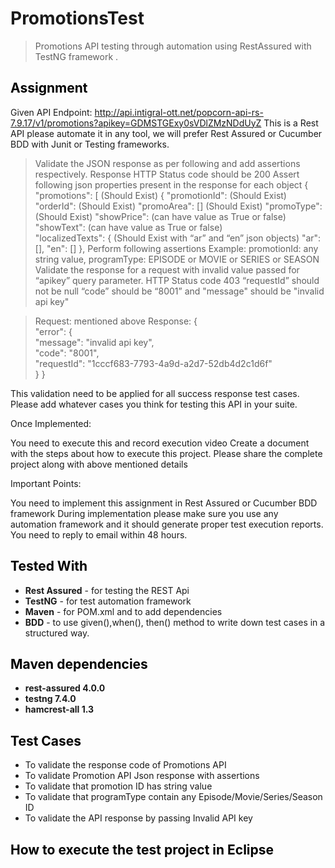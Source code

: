 # PromotionsTest

> Promotions API testing through automation using RestAssured with TestNG framework .

## <a id="assignment" style="color: black;">Assignment</a>

Given API Endpoint:
http://api.intigral-ott.net/popcorn-api-rs-7.9.17/v1/promotions?apikey=GDMSTGExy0sVDlZMzNDdUyZ
This is a Rest API please automate it in any tool, we will prefer Rest Assured or Cucumber BDD with Junit or Testing frameworks.

> Validate the JSON response as per following and add assertions respectively.
> Response HTTP Status code should be 200
> Assert following json properties present in the response for each object
> {
> "promotions": [ (Should Exist)
> {
> "promotionId": (Should Exist)
> "orderId": (Should Exist)
> "promoArea": [] (Should Exist)
> "promoType": (Should Exist)
> "showPrice": (can have value as True or false)
> "showText": (can have value as True or false)  
>  "localizedTexts": { (Should Exist with “ar” and “en” json objects)
> "ar":[],
> "en": []
> },
> Perform following assertions
> Example:
> promotionId: any string value,
> programType: EPISODE or MOVIE or SERIES or SEASON
> Validate the response for a request with invalid value passed for “apikey” query parameter.
> HTTP Status code 403
> “requestId” should not be null
> “code” should be “8001” and "message" should be "invalid api key"

> Request: mentioned above
> Response:
> {  
> "error":
> {  
> "message": "invalid api key",  
> "code": "8001",  
> "requestId": "1cccf683-7793-4a9d-a2d7-52db4d2c1d6f"  
> }
> }

This validation need to be applied for all success response test cases.
Please add whatever cases you think for testing this API in your suite.

Once Implemented:

You need to execute this and record execution video
Create a document with the steps about how to execute this project.
Please share the complete project along with above mentioned details

Important Points:

You need to implement this assignment in Rest Assured or Cucumber BDD framework
During implementation please make sure you use any automation framework and it should generate proper test execution reports.
You need to reply to email within 48 hours.

## <a id="tested-with" style="color: black;">Tested With</a>

- **Rest Assured** - for testing the REST Api
- **TestNG** - for test automation framework
- **Maven** - for POM.xml and to add dependencies
- **BDD** - to use given(),when(), then() method to write down test cases in a structured way.

## <a id="maven-dependencies" style="color: black;">Maven dependencies</a>

- **rest-assured 4.0.0**
- **testng 7.4.0**
- **hamcrest-all 1.3**

## <a id="test-cases" style="color: black;">Test Cases</a>

- To validate the response code of Promotions API
- To validate Promotion API Json response with assertions
- To validate that promotion ID has string value
- To validate that programType contain any Episode/Movie/Series/Season ID
- To validate the API response by passing Invalid API key

## <a id="whats-not-included" style="color: black;">How to execute the test project in Eclipse</a>
